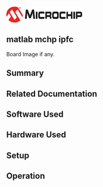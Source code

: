 ![image](images/microchip.jpg) 

## matlab mchp ipfc

Board Image if any.

## Summary


## Related Documentation


## Software Used 


## Hardware Used


## Setup


## Operation




